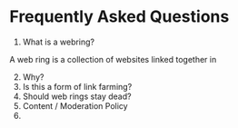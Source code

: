 # Frequently Asked Questions

1. What is a webring? 

A web ring is a collection of websites linked together in 

2. Why? 
3. Is this a form of link farming?
4. Should web rings stay dead? 
5. Content / Moderation Policy 
6. 
